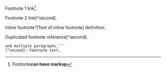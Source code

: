 # 

Footnote 1 link[^first].

Footnote 2 link[^second].

Inline footnote^[Text of inline footnote] definition.

Duplicated footnote reference[^second].

[^first]: Footnote**can have markup**

```
and multiple paragraphs.```
[^second]: Footnote text.
